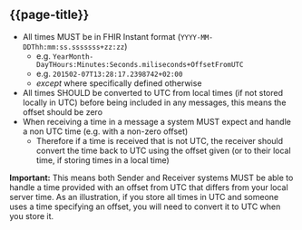 ## {{page-title}}

* All times MUST be in FHIR Instant format (```YYYY-MM-DDThh:mm:ss.sssssss+zz:zz```) 
  * e.g. ```YearMonth-DayTHours:Minutes:Seconds.miliseconds+OffsetFromUTC``` 
  * e.g. ```201502-07T13:28:17.2398742+02:00```
  * *except* where specifically defined otherwise
* All times SHOULD be converted to UTC from local times (if not stored locally in UTC) before being included in any messages, this means the offset should be zero
* When receiving a time in a message a system MUST expect and handle a non UTC time (e.g. with a non-zero offset)
  * Therefore if a time is received that is not UTC, the receiver should convert the time back to UTC using the offset given (or to their local time, if storing times in a local time)

<div markdown="span" class="alert alert-warning" role="alert"><i class="fa fa-warning"></i><b> Important:</b> 
This means both Sender and Receiver systems MUST be able to handle a time provided with an offset from UTC that differs from your local server time. As an illustration, if you store all times in UTC and someone uses a time specifying an offset, you will need to convert it to UTC when you store it.
</div>